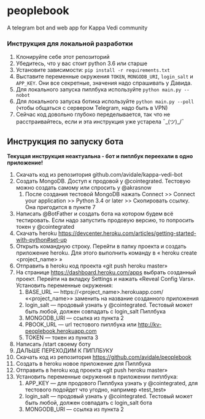 # peoplebook
A telegram bot and web app for Kappa Vedi community

### Инструкция для локальной разработки
1. Клонируйте себе этот репозиторий
1. Убедитесь, что у вас стоит python 3.6 или старше
1. Установите зависимости: `pip install -r requirements.txt`
1. Выставите переменные окружения `TOKEN`, `MONGODB_URI`, `login_salt` и `APP_KEY`. 
Они все секретные, значения надо спрашивать у Давида.
1. Для локального запуска пиплбука используйте `python main.py --nobot`
1. Для локального запуска ботика используйте `python main.py --poll` 
(чтобы общаться с сервером Telegram, надо быть в VPN)
1. Сейчас код довольно глубоко переделывается, так что не расстраивайтесь, 
если и эта инструкция уже устарела ¯\_(ツ)_/¯


## Инструкция по запуску бота
**Текущая инструкция неактуальна - бот и пиплбук переехали в одно приложение!**

1. Скачать код из репозитория github.com/avidale/kappa-vedi-bot
2. Создать MongoDB.  Доступ к продовой у @cointegrated. Тестовую можно создать самому или спросить у @akrasnow
    1. После создания тестовой MongoDB нажать Connect >> Connect your application >> Python 3.4 or later >> Скопировать ссылку. Она пригодится в пункте 7
3. Написать @BotFather и создать бота на котором будем всё тестировать. Если надо запустить продовую версию, то попросить токен у @cointegrated
4. Скачать heroku https://devcenter.heroku.com/articles/getting-started-with-python#set-up 
5. Открыть командную строку. Перейти в папку проекта и создать приложение heroku. Для этого выполнить команду в « heroku create <project_name> »
6. Отправить в heroku код проекта «git push heroku master»
7. На странице https://dashboard.heroku.com/apps выбрать созданный проект. Перейти на вкладку Settings и нажать «Reveal Config Vars». Установить переменные окружения:
    1. BASE_URL — https://<project_name>.herokuapp.com/   «<project_name>» заменить на название созданного приложения
    2. login_salt — продовый узнать у @cointegrated. Тестовый может быть любой, должен совпадать с login_salt Пиплбука
    3. MONGODB_URI — ссылка из пункта 2
    4. PBOOK_URL — url тестового пиплбука или http://kv-peoplebook.herokuapp.com
    5. TOKEN — токен из пункта 3
8. Написать /start своему боту
9. ДАЛЬШЕ ПЕРЕХОДИМ К ПИПЛБУКУ
10. Скачать код из репозитория https://github.com/avidale/peoplebook
11. Создать в heroku новое приложение для Пиплбука
12. Отправить в heroku код проекта «git push heroku master»
13. Установить переменные окружения в приложении пиплбука:
    1. APP_KEY —  для продового Пиплбука узнать у @cointegrated, для тестового подойдет что угодно, например «test_test»
    2. login_salt —  продовый узнать у @cointegrated. Тестовый может быть любой, должен совпадать с login_salt бота
    3. MONGODB_URI — ссылка из пункта 2

